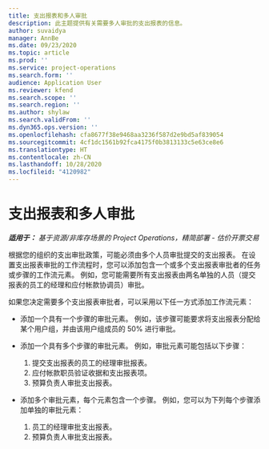 ```yaml
---
title: 支出报表和多人审批
description: 此主题提供有关需要多人审批的支出报表的信息。
author: suvaidya
manager: AnnBe
ms.date: 09/23/2020
ms.topic: article
ms.prod: ''
ms.service: project-operations
ms.search.form: ''
audience: Application User
ms.reviewer: kfend
ms.search.scope: ''
ms.search.region: ''
ms.author: shylaw
ms.search.validFrom: ''
ms.dyn365.ops.version: ''
ms.openlocfilehash: cfa8677f38e9468aa3236f587d2e9bd5af839054
ms.sourcegitcommit: 4cf1dc1561b92fca4175f0b3813133c5e63ce8e6
ms.translationtype: HT
ms.contentlocale: zh-CN
ms.lasthandoff: 10/28/2020
ms.locfileid: "4120982"
---
```

# <a name="expense-reports-and-multiple-approvers"></a>支出报表和多人审批

_**适用于：** 基于资源/非库存场景的 Project Operations，精简部署 - 估价开票交易_

根据您的组织的支出审批政策，可能必须由多个人员审批提交的支出报表。 在设置支出报表审批的工作流程时，您可以添加包含一个或多个支出报表审批者的任务或步骤的工作流元素。 例如，您可能需要所有支出报表由两名单独的人员（提交报表的员工的经理和应付帐款协调员）审批。

如果您决定需要多个支出报表审批者，可以采用以下任一方式添加工作流元素：

- 添加一个具有一个步骤的审批元素。 例如，该步骤可能要求将支出报表分配给某个用户组，并由该用户组成员的 50% 进行审批。
- 添加一个具有多个步骤的审批元素。 例如，审批元素可能包括以下步骤：

    1. 提交支出报表的员工的经理审批报表。
    2. 应付帐款职员验证收据和支出报表项。
    3. 预算负责人审批支出报表。

- 添加多个审批元素，每个元素包含一个步骤。 例如，您可以为下列每个步骤添加单独的审批元素：

    1. 员工的经理审批支出报表。
    2. 预算负责人审批支出报表。
